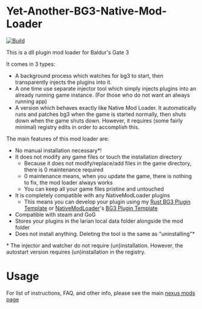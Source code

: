 # Yet-Another-BG3-Native-Mod-Loader
[![Build](https://github.com/MolotovCherry/Yet-Another-BG3-Native-Mod-Loader/actions/workflows/build.yml/badge.svg?event=push)](https://github.com/MolotovCherry/Yet-Another-BG3-Native-Mod-Loader/actions/workflows/build.yml)

This is a dll plugin mod loader for Baldur's Gate 3

It comes in 3 types:
- A background process which watches for bg3 to start, then transparently injects the plugins into it.
- A one time use separate injector tool which simply injects plugins into an already running game instance. (For those who do not want an always running app)
- A version which behaves exactly like Native Mod Loader. It automatically runs and patches bg3 when the game is started normally, then shuts down when the game shuts down. However, it requires (some fairly minimal) registry edits in order to accomplish this.

The main features of this mod loader are:
- No manual installation necessary\*!
- It does not modify any game files or touch the installation directory
  - Because it does not modify/replace/add files in the game directory, there is 0 maintenance required
  - 0 maintenance means, when you update the game, there is nothing to fix, the mod loader always works
  - You can keep all your game files pristine and untouched
- It is completely compatible with any NativeModLoader﻿ plugins
  - This means you can develop your plugin using my [Rust BG3 Plugin Template](https://github.com/MolotovCherry/Native-Plugin-Template-Rust) or [NativeModLoader](https://www.nexusmods.com/baldursgate3/mods/944)'s [BG3 Plugin Template](https://github.com/gottyduke/PluginTemplate)
- Compatible with steam and GoG
- Stores your plugins in the larian local data folder alongside the mod folder
- Does not install anything. Deleting the tool is the same as "uninstalling"\*

\* The injector and watcher do not require (un)installation. However, the autostart version requires (un)installation in the registry.

# Usage
For list of instructions, FAQ, and other info, please see the main [nexus mods page](https://www.nexusmods.com/baldursgate3/mods/3052)
